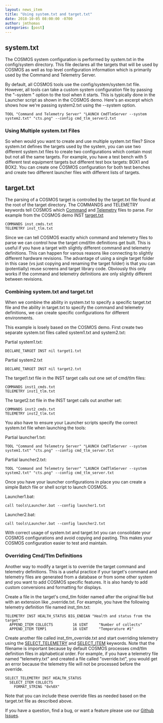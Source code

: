 ```yaml
---
layout: news_item
title: "Using system.txt and target.txt"
date: 2018-10-05 08:00:00 -0700
author: jmthomas
categories: [post]
---
```


## system.txt

The COSMOS system configuration is performed by system.txt in the config/system directory. This file declares all the targets that will be used by COSMOS as well as top level configuration information which is primarily used by the Command and Telemetry Server.

By default, all COSMOS tools use the config/system/system.txt file. However, all tools can take a custom system configuration file by passing the "–system <filename>" option to the tool when it starts. This is typically done in the Launcher script as shown in the COSMOS demo. Here's an excerpt which shows how we're passing system2.txt using the --system option.

```
TOOL "Command and Telemetry Server" "LAUNCH CmdTlmServer --system system2.txt" "cts.png" --config cmd_tlm_server2.txt
```

### Using Multiple system.txt Files

So when would you want to create and use multiple system.txt files? Since system.txt defines the targets used by the system, you can use two different system.txt files to create two configurations which contain most but not all the same targets. For example, you have a test bench with 5 different test equipment targets but different test box targets: BOX1 and BOX2. You can create one COSMOS configuration for both test benches and create two different launcher files with different lists of targets.

## target.txt

The parsing of a COSMOS target is controlled by the target.txt file found at the root of the target directory. The COMMANDS and TELEMETRY keywords tell COSMOS which [Command]({{site.baseurl}}/docs/v4/command) and [Telemetry]({{site.baseurl}}/docs/v4/telemetry) files to parse. For example from the COSMOS demo INST [target.txt](https://github.com/BallAerospace/COSMOS/blob/cosmos4/demo/config/targets/INST/target.txt)

```
COMMANDS inst_cmds.txt
TELEMETRY inst_tlm.txt
```

Since we can tell COSMOS exactly which command and telemetry files to parse we can control how the target cmd/tlm definitions get built. This is useful if you have a target with slightly different command and telemetry definitions. This can happen for varous reasons like connecting to slightly different hardware revisions. The advantage of using a single target folder in this case (vs just copying and renaming the target folder) is that you can (potentially) reuse screens and target library code. Obviously this only works if the command and telemetry definitions are only slightly different between revisions.

### Combining system.txt and target.txt

When we combine the ability in system.txt to specify a specific target.txt file and the ability in target.txt to specify the command and telemetry definitions, we can create specific configurations for different environments.

This example is losely based on the COSMOS demo. First create two separate system.txt files called system1.txt and system2.txt:

Partial system1.txt:

```
DECLARE_TARGET INST nil target1.txt
```

Partial system2.txt

```
DECLARE_TARGET INST nil target2.txt
```

The target1.txt file in the INST target calls out one set of cmd/tlm files:

```
COMMANDS inst1_cmds.txt
TELEMETRY inst1_tlm.txt
```

The target2.txt file in the INST target calls out another set:

```
COMMANDS inst2_cmds.txt
TELEMETRY inst2_tlm.txt
```

You also have to ensure your Launcher scripts specify the correct system.txt file when launching the tools:

Partial launcher1.txt:

```
TOOL "Command and Telemetry Server" "LAUNCH CmdTlmServer --system system1.txt" "cts.png" --config cmd_tlm_server.txt
```

Partial launcher2.txt:

```
TOOL "Command and Telemetry Server" "LAUNCH CmdTlmServer --system system2.txt" "cts.png" --config cmd_tlm_server.txt
```

Once you have your launcher configurations in place you can create a simple Batch file or shell script to launch COSMOS.

Launcher1.bat:

```
call tools\Launcher.bat --config launcher1.txt
```

Launcher2.bat:

```
call tools\Launcher.bat --config launcher2.txt
```

With correct usage of system.txt and target.txt you can consolidate your COSMOS configurations and avoid copying and pasting. This makes your COSMOS configuration easier to test and maintain.

### Overriding Cmd/Tlm Definitions

Another way to modify a target is to override the target command and telemetry definitions. This is a useful practice if your target's command and telemetry files are generated from a database or from some other system and you want to add COSMOS specific features. It is also handy to add custom conversions and formatting for displays.

Create a file in the target's cmd_tlm folder named after the original file but with an extension like \_override.txt. For example, you have the following telemetry definition file named inst_tlm.txt:

```
TELEMETRY INST HEALTH_STATUS BIG_ENDIAN "Health and status from the target"
  APPEND_ITEM COLLECTS         16 UINT     "Number of collects"
  APPEND_ITEM TEMP1            16 UINT     "Temperature #1"
```

Create another file called inst_tlm_override.txt and start overriding telemetry using the [SELECT_TELEMETRY]({{site.baseurl}}/docs/v4/telemetry#select_telemetry) and [SELECT_ITEM]({{site.baseurl}}/docs/v4/telemetry#select_item) keywords. Note that the filename is important because by default COSMOS processes cmd/tlm definition files in alphabetical order. For example, if you have a telemetry file named "telemetry.txt" and created a file called "override.txt", you would get an error because the telemetry file will not be processed before the override.

```
SELECT_TELEMETRY INST HEALTH_STATUS
  SELECT_ITEM COLLECTS
    FORMAT_STRING "0x%0X"
```

Note that you can include these override files as needed based on the target.txt file as described above.

If you have a question, find a bug, or want a feature please use our [Github Issues](https://github.com/BallAerospace/COSMOS/issues). 
